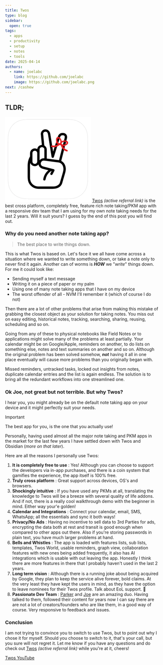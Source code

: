 ```yaml
---
title: Twos
type: blog
sidebar:
  open: true
tags:
  - apps
  - productivity
  - setup
  - notes
  - tools
date: 2025-04-14
authors:
  - name: joelabc
    link: https://github.com/joelabc
    image: https://github.com/joelabc.png
next: /cashew
---
```


## TLDR;

![](images/twos-app-icon.png)
[Twos](https://www.TwosApp.com?code=joel) _(active referral link)_ is the best cross platform, completely free, feature rich note taking/PKM app with a responsive dev team that I am using for my own note taking needs for the last 2 years. Will it suit yours? I guess by the end of this post you will find out.

### Why do you need another note taking app?

> The best place to write things down.

This is what Twos is based on. Let's face it we all have come across a situation where we wanted to write something down, or take a note only to never find it again. Another can of worms is **_HOW_** we "_write_" things down. For me it could look like:

- Sending myself a text message
- Writing it on a piece of paper or my palm
- Using one of many note taking apps that I have on my device
- The worst offender of all - NVM I'll remember it (which of course I do not)

Then there are a lot of other problems that arise from making this mistake of grabbing the closest object as your solution for taking notes. You miss out on easy editing, historical notes, tracking, searching, sharing, reusing, scheduling and so on.

Going from any of these to physical notebooks like Field Notes or to applications might solve many of the problems at least partially. Your calendar might be on Google/Apple, reminders on another, to do lists on something else, notes and text summaries on another and so on. Although the original problem has been solved somehow, **_not_** having it all in one place eventually will cause more problems than you originally began with.

Missed reminders, untracked tasks, locked out insights from notes, duplicate calendar entries and the list is again endless. The solution is to bring all the redundant workflows into one streamlined one.

### Ok Joe, not great but not terrible. But why Twos?

I hear you, you might already be on the default note taking app on your device and it might perfectly suit your needs.

> [!IMPORTANT]
> The best app for you, is the one that you actually use!

Personally, having used almost all the major note taking and PKM apps in the market for the last few years I have settled down with Twos and Obsidian (_more on that later_).

Here are all the reasons I personally use Twos:

1. **It is completely free to use** : Yes! Although you can choose to support the developers via in-app purchases, and there is a coin system that gamifies the experience, the app itself is 100% free.
2. **Truly cross platform** : Great support across devices, OS's and browsers.
3. **Shockingly intuitive** : If you have used any PKMs at all, translating the knowledge to Twos will be a breeze with several quality of life addons. And if not, there is a really cool walkthrough demo with the beginner in mind. Either way your'e golden!
4. **Calendar and Integrations** : Connect your calendar, email, SMS, WhatsApp; all the essentials and sync it both ways!
5. **Privacy/No Ads** : Having no incentive to sell data to 3rd Parties for ads, encrypting the data both at rest and transit is good enough when compared to other apps out there. Also if you're storing passwords in plain text, you have much larger problems at hand.
6. **Bells and Whistles** : The app is loaded with features lists, sub lists, templates, Twos World, usable reminders, graph view, collaboration features with new ones being added frequently, it also has AI integrations which is usable with out leaving the app. Honestly I think there are more features in there that I probably haven't used in the last 2 years.
7. **Long term vision** : Although there is a running joke about being acquired by Google, they plan to keep the service alive forever, bold claims. At the very least they have kept the users in mind, as they have the option to leave nominees for their Twos profile. Talk about EoL support. 🫡
8. **Passionate Dev Team** : [Parker](https://www.parkerklein.com/) and [Joe](https://www.twosapp.com/@Joe) are an amazing duo. Having talked to them, followed their content for years now I can say there are are not a lot of creators/founders who are like them, in a good way of course. Very responsive to feedback and issues.

### Conclusion

I am not trying to convince you to switch to use Twos, but to point out why I chose it for myself. Should you choose to switch to it, that's your call, but you sure will not regret it. Let me know if you have any questions and do check out [Twos](https://www.TwosApp.com?code=joel) _(active referral link)_ while you're at it, cheers!

[Twos YouTube](https://www.youtube.com/@TwosApp)
